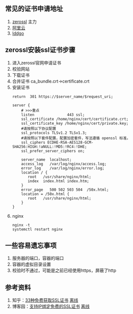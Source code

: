 ## 常见的证书申请地址
1. [zerossl](https://zerossl.com/) 主力
2. [阿里云](https://common-buy.aliyun.com/?spm=a2c4g.205510.0.0.6c2b64ccJXn2uQ&commodityCode=cas_dv_public_cn&request=%7B"product"%3A"free_product"%7D)
3. [lddgo](https://www.lddgo.net/encrypt/ssl)

## zerossl安装ssl证书步骤
1. 进入zerossl官网申请证书
2. 校验网站
3. 下载证书
4. 合并证书 ca_bundle.crt->certificate.crt
5. 安装证书
    ```
    return  301 https://$server_name/$request_uri;
   
    server {
        # >>>重点
        listen               443 ssl;
        ssl_certificate /home/nginx/cert/certificate.crt;
        ssl_certificate_key /home/nginx/cert/private.key;
        #请按照以下协议配置
        ssl_protocols TLSv1.2 TLSv1.3; 
        #请按照以下套件配置，配置加密套件，写法遵循 openssl 标准。
        ssl_ciphers ECDHE-RSA-AES128-GCM-SHA256:HIGH:!aNULL:!MD5:!RC4:!DHE; 
        ssl_prefer_server_ciphers on;
        
        server_name  localhost;
        access_log   /var/log/nginx/access.log;
        error_log    /var/log/nginx/error.log;
        location / {
           root   /usr/share/nginx/html;
           index  index.html index.htm;
        }
        error_page   500 502 503 504  /50x.html;
        location = /50x.html {
           root   /usr/share/nginx/html;
        }
    }
    ```
6. nginx
   ```
   nginx -t
   systemctl restart nginx
   ```

## 一些容易遗忘事项
1. 服务器的端口，容器的端口
2. 容器的虚拟目录设置
3. 校验时不通过，可能是之前已经使用https，屏蔽了http

## 参考资料
1. 知乎：[33种免费获取SSL证书](https://zhuanlan.zhihu.com/p/174755007) [离线](https://github.com/githcc/webpage-self-markdown/blob/main/%E7%9F%A5%E4%B9%8E/ssl/README.md)
2. 博客园：[支持IP绑定免费的SSL证书](https://www.cnblogs.com/aiyablog/articles/16703959.html) [离线](https://github.com/githcc/webpage-self-markdown/blob/main/%E5%8D%9A%E5%AE%A2%E5%9B%AD/ssl/README.md)